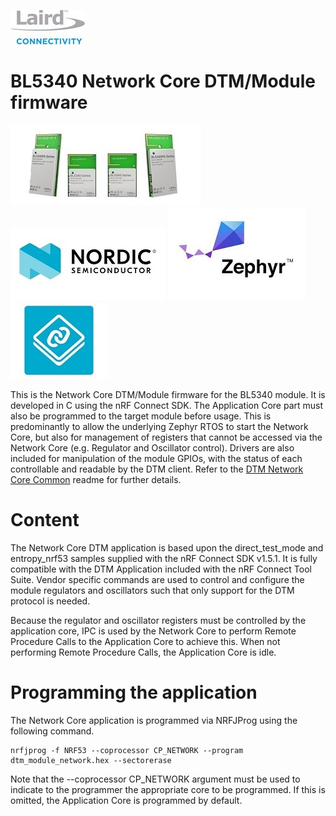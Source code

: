 [![Laird Connectivity](images/Laird_Connectivity_Logo.jpg)](https://www.lairdconnect.com/)
# BL5340 Network Core DTM/Module firmware
[![BL5340](images/BL5340.jpg)](https://www.lairdconnect.com/wireless-modules/bluetooth-modules/bluetooth-5-modules/bl5340-series-multi-core-bluetooth-52-802154-nfc-modules)
[![Nordic](images/Nordic_Logo.jpg)](https://www.nordicsemi.com/Products/Low-power-short-range-wireless/nRF5340)
[![Zephyr](images/Zephyr_Logo.jpg)](https://zephyrproject.org/)
[![NCS](images/Ncs_Logo.jpg)](https://www.nordicsemi.com/Software-and-tools/Software/nRF-Connect-SDK)

This is the Network Core DTM/Module firmware for the BL5340 module. It is developed in C using the nRF Connect SDK. The Application Core part must also be programmed to the target module before usage. This is predominantly to allow the underlying Zephyr RTOS to start the Network Core, but also for management of registers that cannot be accessed via the Network Core (e.g. Regulator and Oscillator control). Drivers are also included for manipulation of the module GPIOs, with the status of each controllable and readable by the DTM client. Refer to the [DTM Network Core Common] readme for further details.

# Content

The Network Core DTM application is based upon the direct_test_mode and entropy_nrf53 samples supplied with the nRF Connect SDK v1.5.1. It is fully compatible with the DTM Application included with the nRF Connect Tool Suite. Vendor specific commands are used to control and configure the module regulators and oscillators such that only support for the DTM protocol is needed.

Because the regulator and oscillator registers must be controlled by the application core, IPC is used by the Network Core to perform Remote Procedure Calls to the Application Core to achieve this. When not performing Remote Procedure Calls, the Application Core is idle.

# Programming the application

The Network Core application is programmed via NRFJProg using the following command.

    nrfjprog -f NRF53 --coprocessor CP_NETWORK --program dtm_module_network.hex --sectorerase

Note that the --coprocessor CP_NETWORK argument must be used to indicate to the programmer the appropriate core to be programmed. If this is omitted, the Application Core is programmed by default.

[DTM Network Core Common]: ../../../dtm_network_core_common/readme.md "BL5340 DTM Network Core Common"
